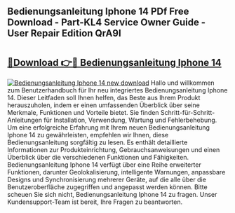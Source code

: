 ## Bedienungsanleitung Iphone 14 PDf Free Download - Part-KL4 Service Owner Guide - User Repair Edition QrA9I

# <h2><a href="http://df5hc1q.blite.top/?on=Bedienungsanleitung+Iphone+14">🔗Download 👉🔴 Bedienungsanleitung Iphone 14</a></h2>

[![Bedienungsanleitung Iphone 14 new download](https://i.imgur.com/lujVjoI.png)](http://df5hc1q.blite.top/?on=Bedienungsanleitung+Iphone+14)
Hallo und willkommen zum Benutzerhandbuch für Ihr neu integriertes Bedienungsanleitung Iphone 14. Dieser Leitfaden soll Ihnen helfen, das Beste aus Ihrem Produkt herauszuholen, indem er einen umfassenden Überblick über seine Merkmale, Funktionen und Vorteile bietet. Sie finden Schritt-für-Schritt-Anleitungen für Installation, Verwendung, Wartung und Fehlerbehebung. Um eine erfolgreiche Erfahrung mit Ihrem neuen Bedienungsanleitung Iphone 14 zu gewährleisten, empfehlen wir Ihnen, diese Bedienungsanleitung sorgfältig zu lesen. Es enthält detaillierte Informationen zur Produkteinrichtung, Gebrauchsanweisungen und einen Überblick über die verschiedenen Funktionen und Fähigkeiten. Bedienungsanleitung Iphone 14 verfügt über eine Reihe erweiterter Funktionen, darunter Geolokalisierung, intelligente Warnungen, anpassbare Designs und Synchronisierung mehrerer Geräte, auf die alle über die Benutzeroberfläche zugegriffen und angepasst werden können. Bitte scheuen Sie sich nicht, Bedienungsanleitung Iphone 14 zu fragen. Unser Kundensupport-Team ist bereit, Ihre Fragen zu beantworten.

